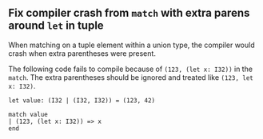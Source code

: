 ## Fix compiler crash from `match` with extra parens around `let` in tuple

When matching on a tuple element within a union type, the compiler would crash when extra parentheses were present.

The following code fails to compile because of `(123, (let x: I32))` in the `match`. The extra parentheses should be ignored and treated like `(123, let x: I32)`.

```ponyc
let value: (I32 | (I32, I32)) = (123, 42)

match value
| (123, (let x: I32)) => x
end
```
